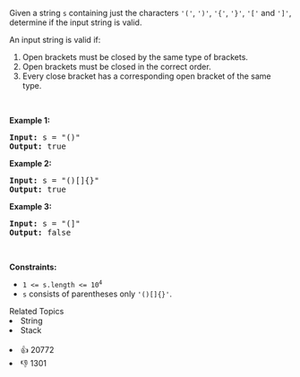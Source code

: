 <p>Given a string <code>s</code> containing just the characters <code>'('</code>, <code>')'</code>, <code>'{'</code>, <code>'}'</code>, <code>'['</code> and <code>']'</code>, determine if the input string is valid.</p>

<p>An input string is valid if:</p>

<ol> 
 <li>Open brackets must be closed by the same type of brackets.</li> 
 <li>Open brackets must be closed in the correct order.</li> 
 <li>Every close bracket has a corresponding open bracket of the same type.</li> 
</ol>

<p>&nbsp;</p> 
<p><strong class="example">Example 1:</strong></p>

<pre>
<strong>Input:</strong> s = "()"
<strong>Output:</strong> true
</pre>

<p><strong class="example">Example 2:</strong></p>

<pre>
<strong>Input:</strong> s = "()[]{}"
<strong>Output:</strong> true
</pre>

<p><strong class="example">Example 3:</strong></p>

<pre>
<strong>Input:</strong> s = "(]"
<strong>Output:</strong> false
</pre>

<p>&nbsp;</p> 
<p><strong>Constraints:</strong></p>

<ul> 
 <li><code>1 &lt;= s.length &lt;= 10<sup>4</sup></code></li> 
 <li><code>s</code> consists of parentheses only <code>'()[]{}'</code>.</li> 
</ul>

<div><div>Related Topics</div><div><li>String</li><li>Stack</li></div></div><br><div><li>👍 20772</li><li>👎 1301</li></div>